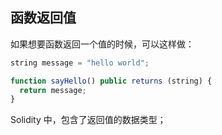 ## 函数返回值

如果想要函数返回一个值的时候，可以这样做：

```js
string message = "hello world"; 

function sayHello() public returns (string) {   
  return message;
}
```

Solidity 中，包含了返回值的数据类型；

